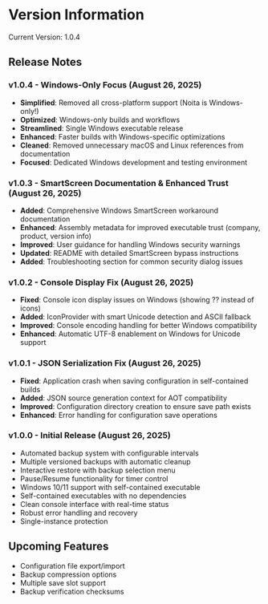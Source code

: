 # Version Information

Current Version: 1.0.4

## Release Notes

### v1.0.4 - Windows-Only Focus (August 26, 2025)
- **Simplified**: Removed all cross-platform support (Noita is Windows-only!)
- **Optimized**: Windows-only builds and workflows
- **Streamlined**: Single Windows executable release
- **Enhanced**: Faster builds with Windows-specific optimizations
- **Cleaned**: Removed unnecessary macOS and Linux references from documentation
- **Focused**: Dedicated Windows development and testing environment

### v1.0.3 - SmartScreen Documentation & Enhanced Trust (August 26, 2025)
- **Added**: Comprehensive Windows SmartScreen workaround documentation
- **Enhanced**: Assembly metadata for improved executable trust (company, product, version info)
- **Improved**: User guidance for handling Windows security warnings
- **Updated**: README with detailed SmartScreen bypass instructions
- **Added**: Troubleshooting section for common security dialog issues

### v1.0.2 - Console Display Fix (August 26, 2025)
- **Fixed**: Console icon display issues on Windows (showing ?? instead of icons)
- **Added**: IconProvider with smart Unicode detection and ASCII fallback
- **Improved**: Console encoding handling for better Windows compatibility
- **Enhanced**: Automatic UTF-8 enablement on Windows for Unicode support

### v1.0.1 - JSON Serialization Fix (August 26, 2025)
- **Fixed**: Application crash when saving configuration in self-contained builds
- **Added**: JSON source generation context for AOT compatibility
- **Improved**: Configuration directory creation to ensure save path exists
- **Enhanced**: Error handling for configuration save operations

### v1.0.0 - Initial Release (August 26, 2025)
- Automated backup system with configurable intervals
- Multiple versioned backups with automatic cleanup
- Interactive restore with backup selection menu
- Pause/Resume functionality for timer control
- Windows 10/11 support with self-contained executable
- Self-contained executables with no dependencies
- Clean console interface with real-time status
- Robust error handling and recovery
- Single-instance protection

## Upcoming Features
- Configuration file export/import
- Backup compression options
- Multiple save slot support
- Backup verification checksums
